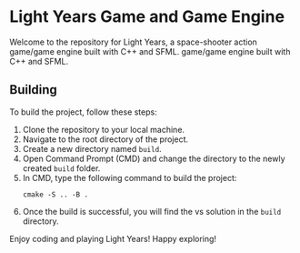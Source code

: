 # Light Years Game and Game Engine

Welcome to the repository for Light Years, ​a space-shooter action game/game engine built with C++ and SFML.​ game/game engine built with C++ and SFML.

## Building

To build the project, follow these steps:

1. Clone the repository to your local machine.
2. Navigate to the root directory of the project.
3. Create a new directory named `build`.
4. Open Command Prompt (CMD) and change the directory to the newly created `build` folder.
5. In CMD, type the following command to build the project:
   ```
   cmake -S .. -B .
   ```
6. Once the build is successful, you will find the vs solution in the `build` directory.

Enjoy coding and playing Light Years! Happy exploring!
